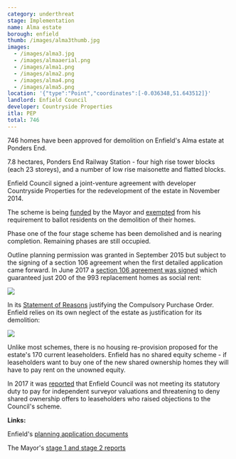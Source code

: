 ```yaml
---
category: underthreat
stage: Implementation 
name: Alma estate 
borough: enfield
thumb: /images/alma3thumb.jpg
images:
  - /images/alma3.jpg
  - /images/almaaerial.png
  - /images/alma1.png
  - /images/alma2.png
  - /images/alma4.png
  - /images/alma5.png 
location: '{"type":"Point","coordinates":[-0.036348,51.643512]}'
landlord: Enfield Council
developer: Countryside Properties
itla: PEP
total: 746
---
```

746 homes have been approved for demolition on Enfield's Alma estate at Ponders End.

7.8 hectares, Ponders End Railway Station - four high rise tower blocks (each 23 storeys), and a number of low rise maisonette and flatted blocks.

Enfield Council signed a joint-venture agreement with developer Countryside Properties for the redevelopment of the estate in November 2014. 

The scheme is being [funded](/approved/funding) by the Mayor and [exempted](/approved/ballotexemptions) from his requirement to ballot residents on the demolition of their homes.

Phase one of the four stage scheme has been demolished and is nearing completion. Remaining phases are still occupied.

Outline planning permission was granted in September 2015 but subject to the signing of a section 106 agreement when the first detailed application came forward. In June 2017 a [section 106 agreement was signed](/images/almas106.pdf) which guaranteed just 200 of the 993 replacement homes as social rent:

<img src="/images/almaah.png" class="img-fluid rounded img-thumbnail">

In its [Statement of Reasons](/images/almacpo.pdf) justifying the Compulsory Purchase Order. Enfield relies on its own neglect of the estate as justification for its demolition:

<img src="/images/almacpo.png" class="img-fluid rounded img-thumbnail">

Unlike most schemes, there is no housing re-provision proposed for the estate's 170 current leaseholders. Enfield has no shared equity scheme - if leaseholders want to buy one of the new shared ownership homes they will have to pay rent on the unowned equity.

In 2017 it was [reported](http://www.ourcity.london/issues/regeneration/blackmail-at-the-alma-estate/) that Enfield Council was not meeting its statutory duty to pay for independent surveyor valuations and threatening to deny shared ownership offers to leaseholders who raised objections to the Council's scheme.

__Links:__

Enfield's [planning application documents](https://planningandbuildingcontrol.enfield.gov.uk/online-applications/applicationDetails.do?activeTab=documents&keyVal=NO8O9NJN28000)

The Mayor's [stage 1 and stage 2 reports](https://www.london.gov.uk/sites/default/files/public%3A//public%3A//PAWS/media_id_285804///alma_estate_report.pdf)



